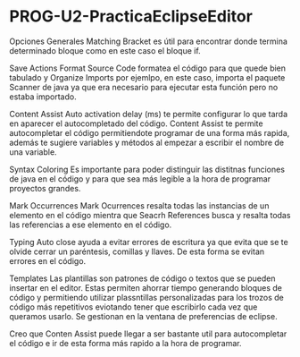 # PROG-U2-PracticaEclipseEditor

Opciones Generales
Matching Bracket es útil para encontrar donde termina determinado bloque como en este caso el bloque if.

Save Actions
Format Source Code formatea el código para que quede bien tabulado y Organize Imports por ejemlpo, en este caso, importa el paquete Scanner de java ya que era necesario para ejecutar esta función pero no estaba importado. 

Content Assist
Auto activation delay (ms) te permite configurar lo que tarda en aparecer el autocompletado del código.
Content Assist te permite autocompletar el código permitiendote programar de una forma más rapida, además te sugiere variables y métodos al empezar a escribir el nombre de una variable.

Syntax Coloring
Es importante para poder distinguir las distitnas funciones de java en el código y para que sea más legible a la hora de programar proyectos grandes.

Mark Occurrences
Mark Ocurrences resalta todas las instancias de un elemento en el código mientra que Seacrh References busca y resalta todas las referencias a ese elemento en el código.

Typing
Auto close ayuda a evitar errores de escritura ya que evita que se te olvide cerrar un paréntesis, comillas y llaves. De esta forma se evitan errores en el código. 

Templates
Las plantillas son patrones de código o textos que se pueden insertar en el editor. Estas permiten ahorrar tiempo generando bloques de código y permitiendo utilizar plassntillas personalizadas para los trozos de código más repetitivos eviotando tener que escribirlo cada vez que queramos usarlo.
Se gestionan en la ventana de preferencias de eclipse.

Creo que Conten Assist puede llegar a ser bastante util para autocompletar el código e ir de esta forma más rapido a la hora de programar.
